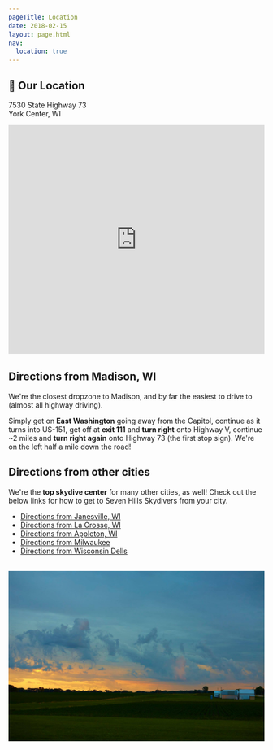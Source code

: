 ```yaml
---
pageTitle: Location
date: 2018-02-15
layout: page.html
nav:
  location: true
---
```


## 📍 Our Location

7530 State Highway 73<br>
York Center, WI

<iframe src="https://www.google.com/maps/embed?pb=!1m14!1m8!1m3!1d374279.5091384703!2d-89.4506881!3d42.8716059!3m2!1i1024!2i768!4f13.1!3m3!1m2!1s0x88068c905a73806f%3A0x23161a6f3ddc1fe9!2sSkydive+Madison-+Seven+Hills+Skydivers+Inc!5e0!3m2!1sen!2sus!4v1518891262921" width="100%" height="450" frameborder="0" style="border:0" allowfullscreen></iframe>

## Directions from Madison, WI

We're the closest dropzone to Madison, and by far the easiest to drive to (almost all highway driving).

Simply get on __East Washington__ going away from the Capitol, continue as it turns into US-151, get off at __exit 111__ and __turn right__ onto Highway V, continue ~2 miles and __turn right again__ onto Highway 73 (the first stop sign). We're on the left half a mile down the road!

## Directions from other cities

We're the __top skydive center__ for many other cities, as well! Check out the below links for how to get to Seven Hills Skydivers from your city.

 * [Directions from Janesville, WI](../city/skydiving-janesville-wi)
 * [Directions from La Crosse, WI](../city/skydiving-la-crosse-wi)
 * [Directions from Appleton, WI](../city/skydiving-appleton-wi)
 * [Directions from Milwaukee](../city/skydiving-milwaukee)
 * [Directions from Wisconsin Dells](../city/skydiving-wisconsin-dells)

<br>

<img src="../img/seven-hills-sunset.jpg" alt="Sunset at Seven Hills" class="full-width">
